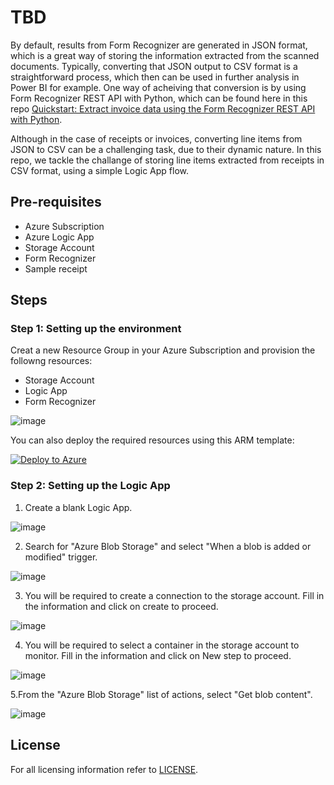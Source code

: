 # TBD

By default, results from Form Recognizer are generated in JSON format, which is a great way of storing the information extracted from the scanned documents. Typically, converting that JSON output to CSV format is a straightforward process, which then can be used in further analysis in Power BI for example. One way of acheiving that conversion is by using Form Recognizer REST API with Python, which can be found here in this repo [Quickstart: Extract invoice data using the Form Recognizer REST API with Python](https://github.com/Azure-Samples/cognitive-services-quickstart-code/blob/master/python/FormRecognizer/rest/python-invoices.md).

Although in the case of receipts or invoices, converting line items from JSON to CSV can be a challenging task, due to their dynamic nature. In this repo, we tackle the challange of storing line items extracted from receipts in CSV format, using a simple Logic App flow. 

## Pre-requisites
- Azure Subscription 
- Azure Logic App
- Storage Account
- Form Recognizer 
- Sample receipt

## Steps
### Step 1: Setting up the environment
Creat a new Resource Group in your Azure Subscription and provision the followng resources:
- Storage Account
- Logic App
- Form Recognizer 

![image](https://user-images.githubusercontent.com/88718044/150129298-2143e27a-0733-4eea-90fc-505f8fbddda4.png)

You can also deploy the required resources using this ARM template:

[![Deploy to Azure](https://aka.ms/deploytoazurebutton)](https://portal.azure.com/#create/Microsoft.Template/uri/)

### Step 2: Setting up the Logic App
1. Create a blank Logic App. 

![image](https://user-images.githubusercontent.com/88718044/150130109-4f7051fa-f14d-4bcf-ae76-e3832187fa19.png)

2. Search for "Azure Blob Storage" and select "When a blob is added or modified" trigger. 

![image](https://user-images.githubusercontent.com/88718044/150131381-14d8cd63-2f33-4d5d-bcc2-9baf97bcdc0f.png)

3. You will be required to create a connection to the storage account. Fill in the information and click on create to proceed. 

![image](https://user-images.githubusercontent.com/88718044/150132267-337aa540-f7ec-46f4-8a96-ffdd5d87d669.png)

4. You will be required to select a container in the storage account to monitor. Fill in the information and click on New step to proceed.

![image](https://user-images.githubusercontent.com/88718044/150132720-81ded702-b031-49fd-a569-ccd55b44dcc7.png)

5.From the "Azure Blob Storage" list of actions, select "Get blob content".

![image](https://user-images.githubusercontent.com/88718044/150133252-07650a5a-cedd-42d8-894a-e60ec339b183.png)



## License
For all licensing information refer to [LICENSE]().
